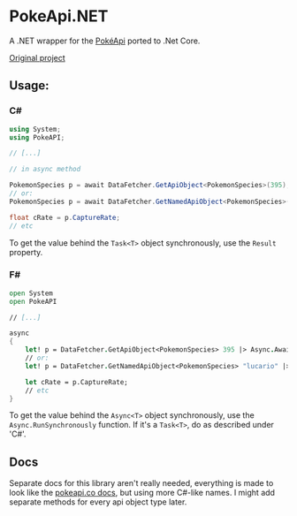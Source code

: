 PokeApi.NET
===========

A .NET wrapper for the [PokéApi](https://www.pokeapi.co/) ported to .Net Core.

[Original project](https://gitlab.com/PoroCYon/PokeApi.NET)

Usage:
-----------------------------

### C#

``` cs
using System;
using PokeAPI;

// [...]

// in async method

PokemonSpecies p = await DataFetcher.GetApiObject<PokemonSpecies>(395);
// or:
PokemonSpecies p = await DataFetcher.GetNamedApiObject<PokemonSpecies>("lucario");

float cRate = p.CaptureRate;
// etc
```

To get the value behind the `Task<T>` object synchronously, use the `Result` property.

### F#

``` fs
open System
open PokeAPI

// [...]

async
{
    let! p = DataFetcher.GetApiObject<PokemonSpecies> 395 |> Async.AwaitTask;
    // or:
    let! p = DataFetcher.GetNamedApiObject<PokemonSpecies> "lucario" |> Async.AwaitTask;

    let cRate = p.CaptureRate;
    // etc
}
```

To get the value behind the `Async<T>` object synchronously, use the `Async.RunSynchronously` function.
If it's a `Task<T>`, do as described under 'C#'.

## Docs

Separate docs for this library aren't really needed,
everything is made to look like the [pokeapi.co docs](http://pokeapi.co/docsv2/),
but using more C#-like names. I might add separate methods for every api object type later.
